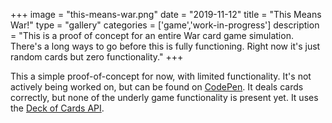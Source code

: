 +++
image = "this-means-war.png"
date = "2019-11-12"
title = "This Means War!"
type = "gallery"
categories = ['game','work-in-progress']
description = "This is a proof of concept for an entire War card game simulation. There's a long ways to go before this is fully functioning. Right now it's just random cards but zero functionality."
+++

This a simple proof-of-concept for now, with limited functionality. It's not actively being worked on, but can be found on [CodePen](https://cdpn.io/robpetrin/debug/KKNzwRe). It deals cards correctly, but none of the underly game functionality is present yet. It uses the [Deck of Cards API](https://deckofcardsapi.com).